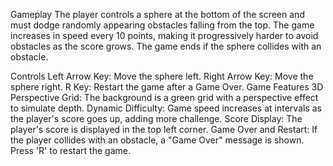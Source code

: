 Gameplay
The player controls a sphere at the bottom of the screen and must dodge randomly appearing obstacles falling from the top. The game increases in speed every 10 points, making it progressively harder to avoid obstacles as the score grows. The game ends if the sphere collides with an obstacle.

Controls
Left Arrow Key: Move the sphere left.
Right Arrow Key: Move the sphere right.
R Key: Restart the game after a Game Over.
Game Features
3D Perspective Grid: The background is a green grid with a perspective effect to simulate depth.
Dynamic Difficulty: Game speed increases at intervals as the player's score goes up, adding more challenge.
Score Display: The player's score is displayed in the top left corner.
Game Over and Restart: If the player collides with an obstacle, a "Game Over" message is shown. Press 'R' to restart the game.
